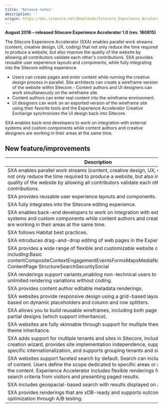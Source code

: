 ```yaml
---
title: 'Release notes'
description: ''
origin: https://dev.sitecore.net/Downloads/Sitecore_Experience_Accelerator/10/Sitecore_Experience_Accelerator_10_Initial_Release/Release_Notes
---
```


**August 2016 – released Sitecore Experience Accelerator 1.0 (rev. 160815)**

The Sitecore Experience Accelerator (SXA) enables parallel work streams (content, creative design, UX, coding) that not only reduce the time required to produce a website, but also improve the quality of the website by allowing all contributors validate each other's contributions. SXA provides reusable user experience layouts and components, while fully integrating into the Sitecore editing experience.

- Users can create pages and enter content while running the creative design process in parallel.
  Site architects can create a wireframe version of the website within Sitecore.- Content authors and UI designers can work simultaneously on the wireframe site.
- Content authors can enter real content into the wireframe environment.
- UI designers can work on an exported version of the wireframe site using their favorite tools and the Experience Accelerator Creative Exchange synchronizes the UI design back into Sitecore.

SXA enables back-end developers to work on integration with external systems and custom components while content authors and creative designers are working in their areas at the same time.

## New feature/improvements

| Description                                                                                                                                                                                                                                                                                           |
| ----------------------------------------------------------------------------------------------------------------------------------------------------------------------------------------------------------------------------------------------------------------------------------------------------- |
| ​SXA enables parallel work streams (content, creative design, UX, coding) that not only reduce the time required to produce a website, but also improve the quality of the website by allowing all contributors validate each other's contributions.​                                                 |
| SXA provides reusable user experience layouts and components.​                                                                                                                                                                                                                                        |
| SXA fully integrates into the Sitecore editing experience.​                                                                                                                                                                                                                                           |
| SXA enables back-end developers to work on integration with external systems and custom components while content authors and creative designers are working in their areas at the same time.​​                                                                                                        |
| SXA follows Habitat best practices.​                                                                                                                                                                                                                                                                  |
| ​SXA introduces drag-and-drop editing of web pages in the Experience Editor.                                                                                                                                                                                                                          |
| SXA provides a wide range of flexible and customizable website components, including:Basic contentCompositeContextEngagementEventsFormsMapsMediaNavigationPage ContentPage StructureSearchSecuritySocial                                                                                              |
| ​SXA renderings support variants,enabling non-technical users to create unlimited rendering variations without coding.​                                                                                                                                                                               |
| SXA provides content author editable metadata renderings.​                                                                                                                                                                                                                                            |
| SXA websites provide responsive design using a grid-based layout system based on dynamic placeholders and column and row splitters.                                                                                                                                                                   |
| ​SXA allows you to build reusable wireframes, including both page designs and partial designs (which support inheritance).                                                                                                                                                                            |
| SXA websites are fully skinnable through support for multiple themes and theme inheritance.​ <br />                                                                                                                                                                                                   |
| ​SXA adds support for multiple tenants and sites in Sitecore, includes a site creation wizard, provides site implementation independence, supports site specific internationalization, and supports grouping tenants and sites.                                                                       |
| ​SXA websites support faceted search by default. Search can include any piece of content. Users define the scope dedicated to specific areas or aspects of the content. Experience Accelerator includes flexible renderings for capturing search criteria from visitors and presenting paged results. |
| SXA includes geospacial-based search with results displayed on a map.                                                                                                                                                                                                                                 |
| SXA provides renderings that are xDB-ready and supports outcome optimization through A/B testing. <br />                                                                                                                                                                                              |
